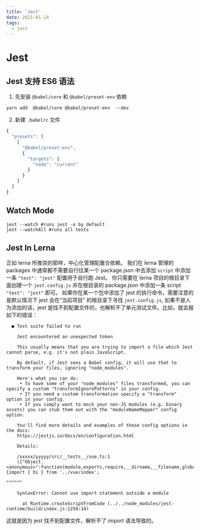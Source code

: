 ```yaml
---
title: 'Jest'
date: 2021-01-24
tags:
  - jest
---
```


# Jest

## Jest 支持 ES6 语法

1. 先安装 `@babel/core` 和 `@babel/preset-env` 依赖

```
yarn add  @babel/core @babel/preset-env  --dev
```

2. 新建 `.babelrc` 文件

```js
{
  "presets": [
    [
      "@babel/preset-env",
      {
        "targets": {
          "node": "current"
        }
      }
    ]
  ]
}

```

## Watch Mode

```
jest --watch #runs jest -o by default
jest --watchAll #runs all tests
```

## Jest In Lerna

正如 lerna 所推崇的那样，中心化管理配置合依赖。 我们在 lerna 管理的 packages 中通常都不需要自行往某一个 package.json 中去添加 `script` 中添加一条 `"test": "jest"` 配置用于自行跑 Jest。 你只需要在 lerna 项目的根目录下面创建一个 `jest.config.js` 并在根目录的 package.json 中添加一条 script `"test": "jest"` 即可。 如果你在某一个包中添加了 jest 的执行命令，需要注意的是默认情况下 jest 会在“当前项目” 的根目录下寻找 `jest.config.js`, 如果不是人为添加的话，jest 是找不到配置文件的，也解析不了单元测试文件。比如，就会报如下的错误：

```
  ● Test suite failed to run

    Jest encountered an unexpected token

    This usually means that you are trying to import a file which Jest cannot parse, e.g. it's not plain JavaScript.

    By default, if Jest sees a Babel config, it will use that to transform your files, ignoring "node_modules".

    Here's what you can do:
     • To have some of your "node_modules" files transformed, you can specify a custom "transformIgnorePatterns" in your config.
     • If you need a custom transformation specify a "transform" option in your config.
     • If you simply want to mock your non-JS modules (e.g. binary assets) you can stub them out with the "moduleNameMapper" config option.

    You'll find more details and examples of these config options in the docs:
    https://jestjs.io/docs/en/configuration.html

    Details:

    /xxxxx/yyyyy/src/__tests__/vue.ts:1
    ({"Object.<anonymous>":function(module,exports,require,__dirname,__filename,global,jest){import { hi } from '../vue/index';
                                                                                             ^^^^^^

    SyntaxError: Cannot use import statement outside a module

      at Runtime.createScriptFromCode (../../node_modules/jest-runtime/build/index.js:1258:14)
```

这就是因为 jest 找不到配置文件，解析不了 import 语法导致的。
